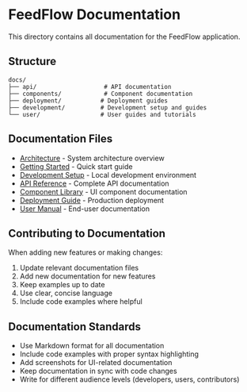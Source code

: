 # FeedFlow Documentation

This directory contains all documentation for the FeedFlow application.

## Structure

```
docs/
├── api/                   # API documentation
├── components/            # Component documentation
├── deployment/           # Deployment guides
├── development/          # Development setup and guides
└── user/                 # User guides and tutorials
```

## Documentation Files

- [Architecture](architecture.md) - System architecture overview
- [Getting Started](getting-started.md) - Quick start guide
- [Development Setup](development/setup.md) - Local development environment
- [API Reference](api/reference.md) - Complete API documentation
- [Component Library](components/overview.md) - UI component documentation
- [Deployment Guide](deployment/vercel.md) - Production deployment
- [User Manual](user/manual.md) - End-user documentation

## Contributing to Documentation

When adding new features or making changes:

1. Update relevant documentation files
2. Add new documentation for new features
3. Keep examples up to date
4. Use clear, concise language
5. Include code examples where helpful

## Documentation Standards

- Use Markdown format for all documentation
- Include code examples with proper syntax highlighting
- Add screenshots for UI-related documentation
- Keep documentation in sync with code changes
- Write for different audience levels (developers, users, contributors)